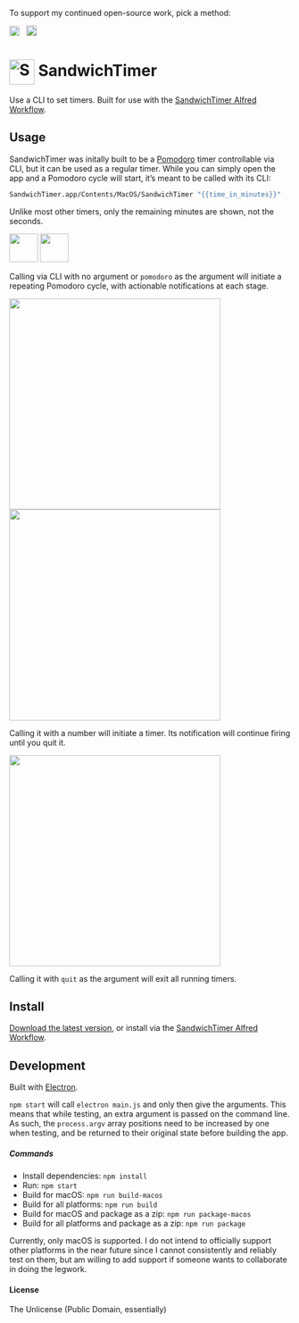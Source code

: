 To support my continued open-source work, pick a method:

[<img src='https://upload.wikimedia.org/wikipedia/commons/5/53/PayPal_2014_logo.svg' height='18' alt='Support via Paypal'>](https://www.paypal.me/vitorgalvao)&nbsp;&nbsp;
[<img src='https://dl.dropboxusercontent.com/s/y3pft1fbmer5v22/society6.svg' height='19' alt='Support via Society6'>](https://vitorgalvao.com/society6)

# <img src='https://i.imgur.com/Wi6JyPt.png' width='45' align='center' alt='SandwichTimer logo'> SandwichTimer

Use a CLI to set timers. Built for use with the [SandwichTimer Alfred Workflow](https://github.com/vitorgalvao/alfred-workflows/tree/master/SandwichTimer).

## Usage

SandwichTimer was initally built to be a [Pomodoro](https://en.wikipedia.org/wiki/Pomodoro_Technique) timer controllable via CLI, but it can be used as a regular timer. While you can simply open the app and a Pomodoro cycle will start, it’s meant to be called with its CLI:

```bash
SandwichTimer.app/Contents/MacOS/SandwichTimer "{{time_in_minutes}}"
```

Unlike most other timers, only the remaining minutes are shown, not the seconds.

<img src="https://i.imgur.com/5BJ2IR1.png" width="51"> <img src="https://i.imgur.com/75pSIEh.png" width="51">

Calling via CLI with no argument or `pomodoro` as the argument will initiate a repeating Pomodoro cycle, with actionable notifications at each stage.

<img src="https://i.imgur.com/l6v9q1c.png" width="378" align="left">
<img src="https://i.imgur.com/TKOa5E3.png" width="378">

Calling it with a number will initiate a timer. Its notification will continue firing until you quit it.

<img src="https://i.imgur.com/Jrzk411.png" width="378">

Calling it with `quit` as the argument will exit all running timers.

## Install

[Download the latest version](https://github.com/vitorgalvao/sandwichtimer/releases), or install via the [SandwichTimer Alfred Workflow](https://github.com/vitorgalvao/alfred-workflows/tree/master/SandwichTimer).

## Development

Built with [Electron](http://electron.atom.io).

`npm start` will call `electron main.js` and only then give the arguments. This means that while testing, an extra argument is passed on the command line. As such, the `process.argv` array positions need to be increased by one when testing, and be returned to their original state before building the app.

##### Commands

- Install dependencies: `npm install`
- Run: `npm start`
- Build for macOS: `npm run build-macos`
- Build for all platforms: `npm run build`
- Build for macOS and package as a zip: `npm run package-macos`
- Build for all platforms and package as a zip: `npm run package`

Currently, only macOS is supported. I do not intend to officially support other platforms in the near future since I cannot consistently and reliably test on them, but am willing to add support if someone wants to collaborate in doing the legwork.

#### License

The Unlicense (Public Domain, essentially)
